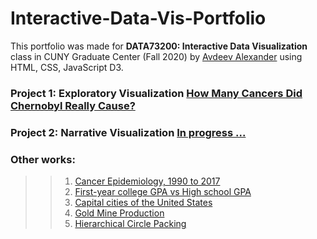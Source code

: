 # Interactive-Data-Vis-Portfolio
This portfolio was made for <b>DATA73200: Interactive Data Visualization</b> class in CUNY Graduate Center (Fall 2020) by [Avdeev Alexander](https://commons.gc.cuny.edu/members/aavdeev/) using HTML, CSS, JavaScript D3.
### Project 1: Exploratory Visualization [How Many Cancers Did Chernobyl Really Cause?](https://alexavdeyev.github.io/Interactive-Data-Vis-Portfolio/Project1/)
### Project 2: Narrative Visualization [In progress ...](https://alexavdeyev.github.io/Interactive-Data-Vis-Portfolio/Project2/)
### Other works:
>> 1. [Cancer Epidemiology, 1990 to 2017](https://alexavdeyev.github.io/Interactive-Data-Vis-Fall2020/tutorial4_timeseries/)
>> 2. [First-year college GPA vs High school GPA](https://alexavdeyev.github.io/Interactive-Data-Vis-Fall2020/tutorial3_distributions/)
>> 3. [Capital cities of the United States](https://alexavdeyev.github.io/Interactive-Data-Vis-Fall2020/tutorial5_geographic/)
>> 4. [Gold Mine Production](https://alexavdeyev.github.io/Interactive-Data-Vis-Fall2020/tutorial2_quantities_and_amounts/)
>> 5. [Hierarchical Circle Packing](https://alexavdeyev.github.io/Interactive-Data-Vis-Fall2020/tutorial6_hierarchical/)
